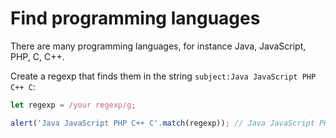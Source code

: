 # Find programming languages

There are many programming languages, for instance Java, JavaScript, PHP, C, C++.

Create a regexp that finds them in the string `subject:Java JavaScript PHP C++ C`:

```js
let regexp = /your regexp/g;

alert('Java JavaScript PHP C++ C'.match(regexp)); // Java JavaScript PHP C++ C
```
